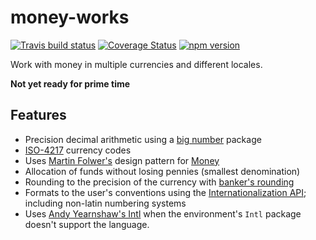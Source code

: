 # money-works
[![Travis build status](https://travis-ci.org/richardschneider/money-works.svg)](https://travis-ci.org/richardschneider/money-works)
[![Coverage Status](https://coveralls.io/repos/github/richardschneider/money-works/badge.svg?branch=master)](https://coveralls.io/github/richardschneider/money-works?branch=master)
[![npm version](https://badge.fury.io/js/money-works.svg)](https://badge.fury.io/js/money-works) 

Work with money in multiple currencies and different locales.

**Not yet ready for prime time**

## Features

- Precision decimal arithmetic using a [big number](https://www.npmjs.com/package/big.js) package
- [ISO-4217](https://en.wikipedia.org/wiki/ISO_4217) currency codes
- Uses [Martin Folwer's](http://martinfowler.com/) design pattern for [Money](http://martinfowler.com/eaaCatalog/money.html)
- Allocation of funds without losing pennies (smallest denomination)
- Rounding to the precision of the currency with [banker's rounding](https://en.wikipedia.org/wiki/Rounding)
- Formats to the user's conventions using the [Internationalization API](https://developer.mozilla.org/en/docs/Web/JavaScript/Reference/Global_Objects/Intl); including non-latin numbering systems
- Uses [Andy Yearnshaw's Intl](https://github.com/andyearnshaw/Intl.js) when the environment's `Intl` package doesn't support the language.

